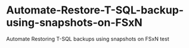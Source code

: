 # Automate-Restore-T-SQL-backup-using-snapshots-on-FSxN
Automate Restoring T-SQL backups using snapshots on FSxN
test
